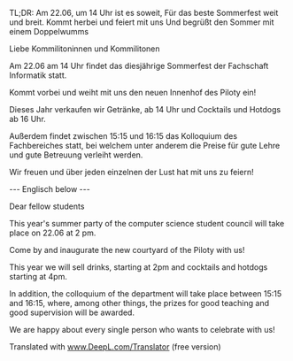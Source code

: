 TL;DR:
Am 22.06, um 14 Uhr ist es soweit,
Für das beste Sommerfest weit und breit.
Kommt herbei und feiert mit uns
Und begrüßt den Sommer mit einem Doppelwumms

Liebe Kommilitoninnen und Kommilitonen

Am 22.06 am 14 Uhr findet das diesjährige Sommerfest der Fachschaft Informatik statt.

Kommt vorbei und weiht mit uns den neuen Innenhof des Piloty ein!

Dieses Jahr verkaufen wir Getränke, ab 14 Uhr und Cocktails und Hotdogs ab 16 Uhr.

Außerdem findet zwischen 15:15 und 16:15 das Kolloquium des Fachbereiches statt, bei welchem unter anderem die Preise für gute Lehre und gute Betreuung verleiht werden.

Wir freuen und über jeden einzelnen der Lust hat mit uns zu feiern!

--- Englisch below ---

Dear fellow students

This year's summer party of the computer science student council will take place on 22.06 at 2 pm.

Come by and inaugurate the new courtyard of the Piloty with us!

This year we will sell drinks, starting at 2pm and cocktails and hotdogs starting at 4pm.

In addition, the colloquium of the department will take place between 15:15 and 16:15, where, among other things, the prizes for good teaching and good supervision will be awarded.

We are happy about every single person who wants to celebrate with us!

Translated with www.DeepL.com/Translator (free version)

